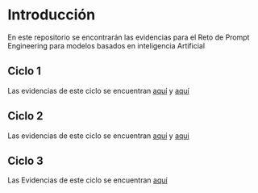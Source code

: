 # Introducción

En este repositorio se encontrarán las evidencias para el Reto de Prompt Engineering para modelos basados en inteligencia Artificial


## Ciclo 1
Las evidencias de este ciclo se encuentran [aquí](Ciclo1/perfiles.md) y [aquí](Ciclo1/design.md)

## Ciclo 2
Las evidencias de este ciclo se encuentran [aquí](Ciclo2/teams.md) y [aqui](Ciclo2/strategy.md)

## Ciclo 3
Las Evidencias de este ciclo se encuentran [aquí](Ciclo3)
